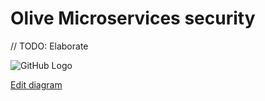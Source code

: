 # Olive Microservices security

// TODO: Elaborate

![GitHub Logo](Auth.png)

[Edit diagram](https://www.draw.io/?url=https://raw.githubusercontent.com/Geeksltd/Olive/master/docs/Microservices/Auth.png)
